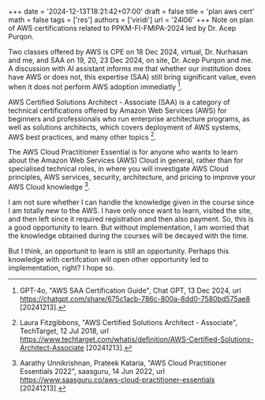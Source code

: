 +++
date = '2024-12-13T18:21:42+07:00'
draft = false
title = 'plan aws cert'
math = false
tags = ['res']
authors = ['viridi']
url = '24l06'
+++
Note on plan of AWS certifications related to PPKM-FI-FMIPA-2024 led by Dr. Acep Purqon.

<!--more-->

Two classes offered by AWS is CPE on 18 Dec 2024, virtual, Dr. Nurhasan and me, and SAA on 19, 20, 23 Dec 2024, on site, Dr. Acep Purqon and me. A discussion with AI assistant informs me that whether our institution does have AWS or does not, this expertise (SAA) still bring significant value, even when it does not perform AWS adoption immediatly [^gpt4o_2024].

AWS Certified Solutions Architect - Associate (SAA) is a category of technical certifications offered by Amazon Web Services (AWS) for beginners and professionals who run enterprise architecture programs, as well as solutions architects, which covers deployment of AWS systems, AWS best practices, and many other topics [^fitzgibbons_2018].

The AWS Cloud Practitioner Essential is for anyone who wants to learn about the Amazon Web Services (AWS) Cloud in general, rather than for specialised technical roles, in where you will investigate AWS Cloud principles, AWS services, security, architecture, and pricing to improve your AWS Cloud knowledge [^unnikrishnan_2022].

I am not sure whether I can handle the knowledge given in the course since I am totally new to the AWS. I have only once want to learn, visited the site, and then left since it required registration and then also payment. So, this is a good opportunity to learn. But without implementation, I am worried that the knowledge obtained during the courses will be decayed with the time.

But I think, an opportunit to learn is still an opportunity. Perhaps this knowledge with certifcation will open other opportunity led to implementation, right? I hope so.

[^fitzgibbons_2018]: Laura Fitzgibbons, "AWS Certified Solutions Architect - Associate", TechTarget, 12 Jul 2018, url https://www.techtarget.com/whatis/definition/AWS-Certified-Solutions-Architect-Associate [20241213].
[^gpt4o_2024]: GPT-4o, "AWS SAA Certification Guide", Chat GPT, 13 Dec 2024, url https://chatgpt.com/share/675c1acb-786c-800a-8dd0-7580bd575ae8 [20241213].
[^unnikrishnan_2022]: Aarathy Unnikrishnan, Prateek Kataria, "AWS Cloud Practitioner Essentials 2022", saasguru, 14 Jun 2022, url https://www.saasguru.co/aws-cloud-practitioner-essentials [20241213].
